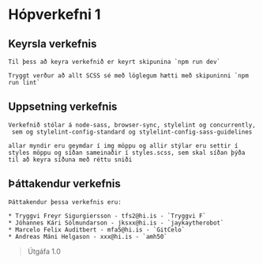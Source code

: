 # Hópverkefni 1

## Keyrsla verkefnis

    Til þess að keyra verkefnið er keyrt skipunina `npm run dev`

    Tryggt verður að allt SCSS sé með löglegum hætti með skipuninni `npm run lint`

## Uppsetning verkefnis

    Verkefnið stólar á node-sass, browser-sync, stylelint og concurrently,
     sem og stylelint-config-standard og stylelint-config-sass-guidelines 

    allar myndir eru geymdar í img möppu og allir stýlar eru settir í
    styles möppu og síðan sameinaðir í styles.scss, sem skal síðan þýða til að keyra síðuna með réttu sniði

## Þáttakendur verkefnis

    Þáttakendur þessa verkefnis eru: 

    * Tryggvi Freyr Sigurgiersson - tfs2@hi.is - `Tryggvi F`
    * Jóhannes Kári Sólmundarson - jksxx@hi.is - `jaykaytherobot`
    * Marcelo Felix Auditbert - mfa5@hi.is - `GitCelo`
    * Andreas Máni Helgason - xxx@hi.is - `amh50`

> Útgáfa 1.0
